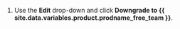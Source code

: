 1. Use the **Edit** drop-down and click **Downgrade to {{ site.data.variables.product.prodname_free_team }}**.
